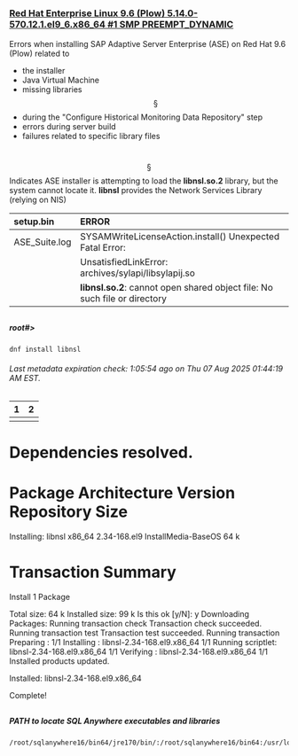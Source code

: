 #
### [Red Hat Enterprise Linux 9.6 (Plow) 5.14.0-570.12.1.el9_6.x86_64 #1 SMP PREEMPT_DYNAMIC](https://github.com/andreshermoso/sap/tree/main/sap-ase-16-install-rhel/sap-ase-161-install-rhel9)

Errors when installing SAP Adaptive Server Enterprise (ASE) on Red Hat 9.6 (Plow) related to
- the installer
- Java Virtual Machine
- missing libraries $${§}$$
- during the "Configure Historical Monitoring Data Repository" step
- errors during server build
- failures related to specific library files

#
$${§}$$ Indicates ASE installer is attempting to load the __libnsl.so.2__ library, but the system cannot locate it.
__libnsl__ provides the Network Services Library (relying on NIS)

|setup.bin|ERROR|
|:--------|:----|
|ASE_Suite.log|SYSAMWriteLicenseAction.install() Unexpected Fatal Error:|
||UnsatisfiedLinkError: archives/sylapi/libsylapij.so|
||__libnsl.so.2__: cannot open shared object file: No such file or directory|

##
##### root#> 
    dnf install libnsl
###### Last metadata expiration check: 1:05:54 ago on Thu 07 Aug 2025 01:44:19 AM EST.
|1|2|
|:-|:-|
|||

Dependencies resolved.
=============================================================================================================================================================
 Package                         Architecture                    Version                                  Repository                                    Size
=============================================================================================================================================================
Installing:
 libnsl                          x86_64                          2.34-168.el9                             InstallMedia-BaseOS                           64 k

Transaction Summary
=============================================================================================================================================================
Install  1 Package

Total size: 64 k
Installed size: 99 k
Is this ok [y/N]: y
Downloading Packages:
Running transaction check
Transaction check succeeded.
Running transaction test
Transaction test succeeded.
Running transaction
  Preparing        :                                                                                                                                     1/1 
  Installing       : libnsl-2.34-168.el9.x86_64                                                                                                          1/1 
  Running scriptlet: libnsl-2.34-168.el9.x86_64                                                                                                          1/1 
  Verifying        : libnsl-2.34-168.el9.x86_64                                                                                                          1/1 
Installed products updated.

Installed:
  libnsl-2.34-168.el9.x86_64                                                                                                                                 

Complete!
##
##### PATH to locate SQL Anywhere executables and libraries
    /root/sqlanywhere16/bin64/jre170/bin/:/root/sqlanywhere16/bin64:/usr/local/sbin:/usr/local/bin:/usr/sbin:/usr/bin:/sbin:/bin:/usr/games:/usr/local/games:/snap/bin

